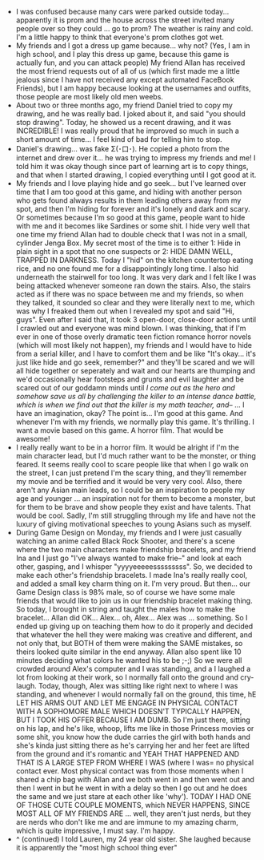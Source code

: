 - I was confused because many cars were parked outside today... apparently it is prom and the house across the street invited many people over so they could ... go to prom? The weather is rainy and cold. I'm a little happy to think that everyone's prom clothes got wet. 
- My friends and I got a dress up game because... why not? (Yes, I am in high school, and I play this dress up game, because this game is actually fun, and you can attack people) My friend Allan has received the most friend requests out of all of us (which first made me a little jealous since I have not received any except automated FaceBook Friends), but I am happy because looking at the usernames and outfits, those people are most likely old men weebs. 
- About two or three months ago, my friend Daniel tried to copy my drawing, and he was really bad. I joked about it, and said "you should stop drawing". Today, he showed us a recent drawing, and it was INCREDIBLE! I was really proud that he improved so much in such a short amount of time... I feel kind of bad for telling him to stop. 
- Daniel's drawing... was fake Σ(･口･). He copied a photo from the internet and drew over it... he was trying to impress my friends and me! I told him it was okay though since part of learning art is to copy things, and that when I started drawing, I copied everything until I got good at it. 
- My friends and I love playing hide and go seek... but I've learned over time that I am too good at this game, and hiding with another person who gets found always results in them leading others away from my spot, and then I'm hiding for forever and it's lonely and dark and scary. Or sometimes because I'm so good at this game, people want to hide with me and it becomes like Sardines or some shit. I hide very well that one time my friend Allan had to double check that I was not in a small, cylinder Jenga Box. My secret most of the time is to either 1: Hide in plain sight in a spot that no one suspects or 2: HIDE DAMN WELL, TRAPPED IN DARKNESS. Today I "hid" on the kitchen countertop eating rice, and no one found me for a disappointingly long time. I also hid underneath the stairwell for too long. It was very dark and I felt like I was being attacked whenever someone ran down the stairs. Also, the stairs acted as if there was no space between me and my friends, so when they talked, it sounded so clear and they were literally next to me, which was why I freaked them out when I revealed my spot and said "Hi, guys". Even after I said that, it took 3 open-door, close-door actions until I crawled out and everyone was mind blown. I was thinking, that if I'm ever in one of those overly dramatic teen fiction romance horror novels (which will most likely not happen), my friends and I would have to hide from a serial killer, and I have to comfort them and be like "It's okay... it's just like hide and go seek, remember?" and they'll be scared and we will all hide together or seperately and wait and our hearts are thumping and we'd occasionally hear footsteps and grunts and evil laughter and be scared out of our goddamn minds until *I come out as the hero and somehow save us all by challenging the killer to an intense dance battle, which is when we find out that the killer is my math teacher, and*– ... I have an imagination, okay? The point is... I'm good at this game. And whenever I'm with my friends, we normally play this game. It's thrilling. I want a movie based on this game. A horror film. That would be awesome! 
- I really really want to be in a horror film. It would be alright if I'm the main character lead, but I'd much rather want to be the monster, or thing feared. It seems really cool to scare people like that when I go walk on the street, I can just pretend I'm the scary thing, and they'll remember my movie and be terrified and it would be very very cool. Also, there aren't any Asian main leads, so I could be an inspiration to people my age and younger ... an inspiration not for them to become a monster, but for them to be brave and show people they exist and have talents. That would be cool. Sadly, I'm still struggling through my life and have not the luxury of giving motivational speeches to young Asians such as myself. 
- During Game Design on Monday, my friends and I were just casually watching an anime called Black Rock Shooter, and there's a scene where the two main characters make friendship bracelets, and my friend Ina and I just go "I've always wanted to make frie–" and look at each other, gasping, and I whisper "yyyyeeeeesssssssss". So, we decided to make each other's friendship bracelets. I made Ina's really really cool, and added a small key charm thing on it. I'm very proud. But then... our Game Design class is 98% male, so of course we have some male friends that would like to join us in our friendship bracelet making thing. So today, I brought in string and taught the males how to make the bracelet... Allan did OK... Alex... oh, Alex... Alex was ... something. So I ended up giving up on teaching them how to do it properly and decided that whatever the hell they were making was creative and different, and not only that, but BOTH of them were making the SAME mistakes, so theirs looked quite similar in the end anyway. Allan also spent like 10 minutes deciding what colors he wanted his to be ;-;) So we were all crowded around Alex's computer and I was standing, and a I laughed a lot from looking at their work, so I normally fall onto the ground and cry-laugh. Today, though, Alex was sitting like right next to where I was standing, and whenever I would normally fall on the ground, this time, hE LET HIS ARMS OUT AND LET ME ENGAGE IN PHYSICAL CONTACT WITH A SOPHOMORE MALE WHICH DOESN'T TYPICALLY HAPPEN, BUT I TOOK HIS OFFER BECAUSE I AM DUMB. So I'm just there, sitting on his lap, and he's like, whoop, lifts me like in those Princess movies or some shit, you know how the dude carries the girl with both hands and she's kinda just sitting there as he's carrying her and her feet are lifted from the ground and it's romantic and YEAH THAT HAPPENED AND THAT IS A LARGE STEP FROM WHERE I WAS (where I was= no physical contact ever. Most physical contact was from those moments when I shared a chip bag with Allan and we both went in and then went out and then I went in but he went in with a delay so then I go out and he does the same and we just stare at each other like 'why'). TODAY I HAD ONE OF THOSE CUTE COUPLE MOMENTS, which NEVER HAPPENS, SINCE MOST ALL OF MY FRIENDS ARE ... well, they aren't just nerds, but they are nerds who don't like me and are immune to my amazing charm, which is quite impressive, I must say. I'm happy. 
- ^ (continued) I told Lauren, my 24 year old sister. She laughed because it is apparently the "most high school thing ever"
